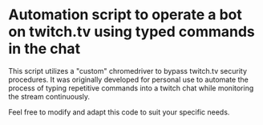# Automation script to operate a bot on twitch.tv using typed commands in the chat

This script utilizes a "custom" chromedriver to bypass twitch.tv security procedures. It was originally developed for personal use to automate the process of typing repetitive commands into a twitch chat while monitoring the stream continuously.

Feel free to modify and adapt this code to suit your specific needs.